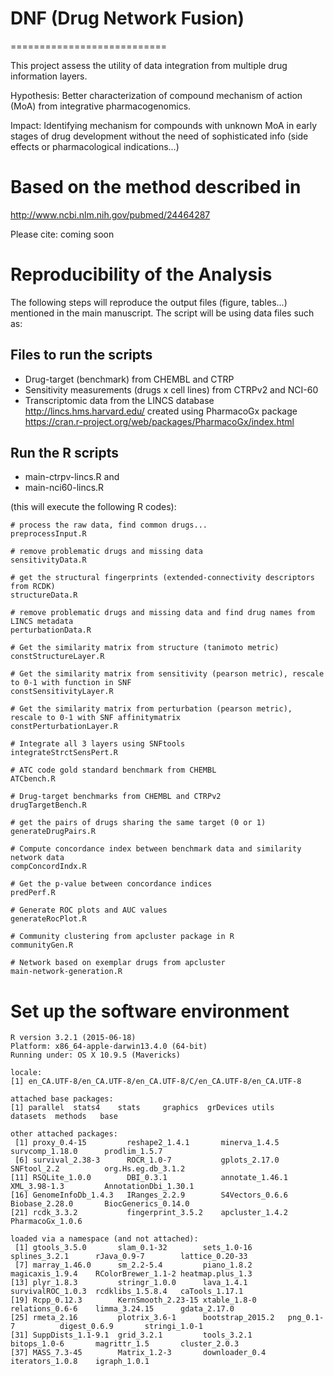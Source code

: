 # DNF (Drug Network Fusion)
===========================

This project assess the utility of data integration from multiple drug information layers.

Hypothesis: Better characterization of compound mechanism of action (MoA) from integrative pharmacogenomics.

Impact: Identifying mechanism for compounds with unknown MoA in early stages of drug development without the need 
of sophisticated info (side effects or pharmacological indications...) 

# Based on the method described in 
http://www.ncbi.nlm.nih.gov/pubmed/24464287

Please cite: coming soon

# Reproducibility of the Analysis 

The following steps will reproduce the output files (figure, tables...) mentioned in the main manuscript.
The script will be using data files such as:

## Files to run the scripts 

- Drug-target (benchmark) from CHEMBL and CTRP
- Sensitivity measurements (drugs x cell lines) from CTRPv2 and NCI-60
- Transcriptomic data from the LINCS database http://lincs.hms.harvard.edu/ created using PharmacoGx package https://cran.r-project.org/web/packages/PharmacoGx/index.html

## Run the R scripts 

* main-ctrpv-lincs.R and 
* main-nci60-lincs.R

(this will execute the following R codes):

```
# process the raw data, find common drugs...
preprocessInput.R 	

# remove problematic drugs and missing data
sensitivityData.R 	

# get the structural fingerprints (extended-connectivity descriptors from RCDK)
structureData.R 

# remove problematic drugs and missing data and find drug names from LINCS metadata
perturbationData.R 	

# Get the similarity matrix from structure (tanimoto metric)
constStructureLayer.R 	

# Get the similarity matrix from sensitivity (pearson metric), rescale to 0-1 with function in SNF
constSensitivityLayer.R	

# Get the similarity matrix from perturbation (pearson metric), rescale to 0-1 with SNF affinitymatrix
constPerturbationLayer.R

# Integrate all 3 layers using SNFtools
integrateStrctSensPert.R	

# ATC code gold standard benchmark from CHEMBL
ATCbench.R	

# Drug-target benchmarks from CHEMBL and CTRPv2
drugTargetBench.R	

# get the pairs of drugs sharing the same target (0 or 1)
generateDrugPairs.R	

# Compute concordance index between benchmark data and similarity network data
compConcordIndx.R	

# Get the p-value between concordance indices
predPerf.R	

# Generate ROC plots and AUC values
generateRocPlot.R	

# Community clustering from apcluster package in R
communityGen.R

# Network based on exemplar drugs from apcluster
main-network-generation.R	

```

# Set up the software environment

```
R version 3.2.1 (2015-06-18)
Platform: x86_64-apple-darwin13.4.0 (64-bit)
Running under: OS X 10.9.5 (Mavericks)

locale:
[1] en_CA.UTF-8/en_CA.UTF-8/en_CA.UTF-8/C/en_CA.UTF-8/en_CA.UTF-8

attached base packages:
[1] parallel  stats4    stats     graphics  grDevices utils     datasets  methods   base     

other attached packages:
 [1] proxy_0.4-15         reshape2_1.4.1       minerva_1.4.5        survcomp_1.18.0      prodlim_1.5.7       
 [6] survival_2.38-3      ROCR_1.0-7           gplots_2.17.0        SNFtool_2.2          org.Hs.eg.db_3.1.2  
[11] RSQLite_1.0.0        DBI_0.3.1            annotate_1.46.1      XML_3.98-1.3         AnnotationDbi_1.30.1
[16] GenomeInfoDb_1.4.3   IRanges_2.2.9        S4Vectors_0.6.6      Biobase_2.28.0       BiocGenerics_0.14.0 
[21] rcdk_3.3.2           fingerprint_3.5.2    apcluster_1.4.2      PharmacoGx_1.0.6    

loaded via a namespace (and not attached):
 [1] gtools_3.5.0       slam_0.1-32        sets_1.0-16        splines_3.2.1      rJava_0.9-7        lattice_0.20-33   
 [7] marray_1.46.0      sm_2.2-5.4         piano_1.8.2        magicaxis_1.9.4    RColorBrewer_1.1-2 heatmap.plus_1.3  
[13] plyr_1.8.3         stringr_1.0.0      lava_1.4.1         survivalROC_1.0.3  rcdklibs_1.5.8.4   caTools_1.17.1    
[19] Rcpp_0.12.3        KernSmooth_2.23-15 xtable_1.8-0       relations_0.6-6    limma_3.24.15      gdata_2.17.0      
[25] rmeta_2.16         plotrix_3.6-1      bootstrap_2015.2   png_0.1-7          digest_0.6.9       stringi_1.0-1     
[31] SuppDists_1.1-9.1  grid_3.2.1         tools_3.2.1        bitops_1.0-6       magrittr_1.5       cluster_2.0.3     
[37] MASS_7.3-45        Matrix_1.2-3       downloader_0.4     iterators_1.0.8    igraph_1.0.1 

```